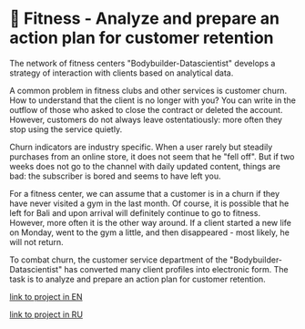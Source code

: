 # 💪 Fitness - Analyze and prepare an action plan for customer retention

The network of fitness centers "Bodybuilder-Datascientist" develops a strategy of interaction with clients based on analytical data.

A common problem in fitness clubs and other services is customer churn. How to understand that the client is no longer with you? You can write in the outflow of those who asked to close the contract or deleted the account. However, customers do not always leave ostentatiously: more often they stop using the service quietly.

Churn indicators are industry specific. When a user rarely but steadily purchases from an online store, it does not seem that he "fell off". But if two weeks does not go to the channel with daily updated content, things are bad: the subscriber is bored and seems to have left you.

For a fitness center, we can assume that a customer is in a churn if they have never visited a gym in the last month. Of course, it is possible that he left for Bali and upon arrival will definitely continue to go to fitness. However, more often it is the other way around. If a client started a new life on Monday, went to the gym a little, and then disappeared - most likely, he will not return.

To combat churn, the customer service department of the "Bodybuilder-Datascientist" has converted many client profiles into electronic form. The task is to analyze and prepare an action plan for customer retention.

[link to project in EN](https://github.com/MakarovMcom/Yandex.Practicum/blob/main/11.%20Fitness%20Project/Fitness_Project_EN.ipynb)

[link to project in RU](https://nbviewer.jupyter.org/github/MakarovMcom/Yandex.Practicum/blob/main/11.%20Fitness%20Project/Fitness_Project_RU.ipynb)



